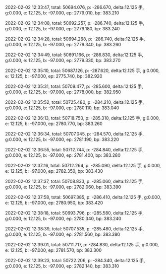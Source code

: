2022-02-02 12:33:47, total: 50694.076, p: -286.670, delta:12.125 手, g:0.000, e: 12.125, b: -97.000, ep: 2779.010, bp: 383.210

2022-02-02 12:34:08, total: 50692.257, p: -286.740, delta:12.125 手, g:0.000, e: 12.125, b: -97.000, ep: 2779.180, bp: 383.240

2022-02-02 12:34:28, total: 50694.268, p: -286.740, delta:12.125 手, g:0.000, e: 12.125, b: -97.000, ep: 2779.340, bp: 383.260

2022-02-02 12:34:49, total: 50691.166, p: -286.830, delta:12.125 手, g:0.000, e: 12.125, b: -97.000, ep: 2779.330, bp: 383.270

2022-02-02 12:35:10, total: 50687.126, p: -287.620, delta:12.125 手, g:0.000, e: 12.125, b: -97.000, ep: 2775.740, bp: 382.920

2022-02-02 12:35:31, total: 50709.477, p: -285.600, delta:12.125 手, g:0.000, e: 12.125, b: -97.000, ep: 2778.000, bp: 382.950

2022-02-02 12:35:52, total: 50725.480, p: -284.210, delta:12.125 手, g:0.000, e: 12.125, b: -97.000, ep: 2780.110, bp: 383.040

2022-02-02 12:36:13, total: 50718.750, p: -285.310, delta:12.125 手, g:0.000, e: 12.125, b: -97.000, ep: 2780.770, bp: 383.260

2022-02-02 12:36:34, total: 50707.045, p: -284.570, delta:12.125 手, g:0.000, e: 12.125, b: -97.000, ep: 2781.190, bp: 383.220

2022-02-02 12:36:55, total: 50712.744, p: -284.840, delta:12.125 手, g:0.000, e: 12.125, b: -97.000, ep: 2781.400, bp: 383.280

2022-02-02 12:37:16, total: 50712.264, p: -285.090, delta:12.125 手, g:0.000, e: 12.125, b: -97.000, ep: 2782.350, bp: 383.430

2022-02-02 12:37:37, total: 50708.833, p: -285.060, delta:12.125 手, g:0.000, e: 12.125, b: -97.000, ep: 2782.060, bp: 383.390

2022-02-02 12:37:58, total: 50697.385, p: -286.410, delta:12.125 手, g:0.000, e: 12.125, b: -97.000, ep: 2780.950, bp: 383.420

2022-02-02 12:38:18, total: 50693.796, p: -285.580, delta:12.125 手, g:0.000, e: 12.125, b: -97.000, ep: 2780.340, bp: 383.240

2022-02-02 12:38:39, total: 50707.535, p: -285.480, delta:12.125 手, g:0.000, e: 12.125, b: -97.000, ep: 2781.560, bp: 383.380

2022-02-02 12:39:01, total: 50711.717, p: -284.830, delta:12.125 手, g:0.000, e: 12.125, b: -97.000, ep: 2781.570, bp: 383.300

2022-02-02 12:39:23, total: 50722.206, p: -284.340, delta:12.125 手, g:0.000, e: 12.125, b: -97.000, ep: 2782.140, bp: 383.310